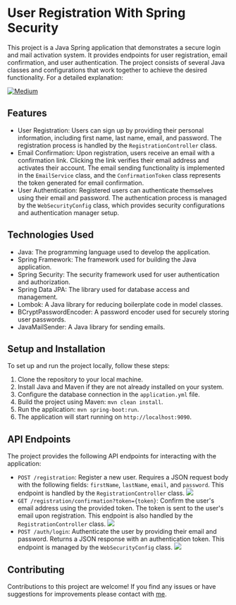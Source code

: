 # User Registration With Spring Security

This project is a Java Spring application that demonstrates a secure login and mail activation system. It provides endpoints for user registration, email confirmation, and user authentication. The project consists of several Java classes and configurations that work together to achieve the desired functionality. For a detailed explanation:

<a href="https://medium.com/@hcaslan/user-registration-with-spring-security-backend-5a8261148657"><img src="https://img.shields.io/badge/Medium-000000.svg?style=for-the-badge&logo=Medium&logoColor=white" alt="Medium"></img></a>

## Features

- User Registration: Users can sign up by providing their personal information, including first name, last name, email, and password. The registration process is handled by the `RegistrationController` class.
- Email Confirmation: Upon registration, users receive an email with a confirmation link. Clicking the link verifies their email address and activates their account. The email sending functionality is implemented in the `EmailService` class, and the `ConfirmationToken` class represents the token generated for email confirmation.
- User Authentication: Registered users can authenticate themselves using their email and password. The authentication process is managed by the `WebSecurityConfig` class, which provides security configurations and authentication manager setup.

## Technologies Used

- Java: The programming language used to develop the application.
- Spring Framework: The framework used for building the Java application.
- Spring Security: The security framework used for user authentication and authorization.
- Spring Data JPA: The library used for database access and management.
- Lombok: A Java library for reducing boilerplate code in model classes.
- BCryptPasswordEncoder: A password encoder used for securely storing user passwords.
- JavaMailSender: A Java library for sending emails.

## Setup and Installation

To set up and run the project locally, follow these steps:

1. Clone the repository to your local machine.
2. Install Java and Maven if they are not already installed on your system.
3. Configure the database connection in the `application.yml` file.
4. Build the project using Maven: `mvn clean install`.
5. Run the application: `mvn spring-boot:run`.
6. The application will start running on `http://localhost:9090`.

## API Endpoints

The project provides the following API endpoints for interacting with the application:

- `POST /registration`: Register a new user. Requires a JSON request body with the following fields: `firstName`, `lastName`, `email`, and `password`. This endpoint is handled by the `RegistrationController` class.
  <img src="https://i.imgur.com/hmeiyrZ.png"/>
- `GET /registration/confirmation?token={token}`: Confirm the user's email address using the provided token. The token is sent to the user's email upon registration. This endpoint is also handled by the `RegistrationController` class.
  <img src="https://i.imgur.com/h6Vo9n9.png"/>
- `POST /auth/login`: Authenticate the user by providing their email and password. Returns a JSON response with an authentication token. This endpoint is managed by the `WebSecurityConfig` class.
  <img src="https://i.imgur.com/18IWTb6.png"/>

## Contributing

Contributions to this project are welcome! If you find any issues or have suggestions for improvements please contact with [me](mailto:hcaslan@gmail.com).
